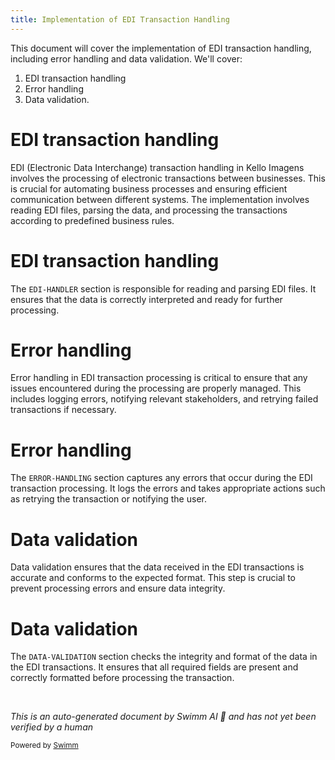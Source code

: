 ```yaml
---
title: Implementation of EDI Transaction Handling
---
```

This document will cover the implementation of EDI transaction handling, including error handling and data validation. We'll cover:

1. EDI transaction handling
2. Error handling
3. Data validation.

# EDI transaction handling

EDI (Electronic Data Interchange) transaction handling in Kello Imagens involves the processing of electronic transactions between businesses. This is crucial for automating business processes and ensuring efficient communication between different systems. The implementation involves reading EDI files, parsing the data, and processing the transactions according to predefined business rules.

# EDI transaction handling

The `EDI-HANDLER` section is responsible for reading and parsing EDI files. It ensures that the data is correctly interpreted and ready for further processing.

# Error handling

Error handling in EDI transaction processing is critical to ensure that any issues encountered during the processing are properly managed. This includes logging errors, notifying relevant stakeholders, and retrying failed transactions if necessary.

# Error handling

The `ERROR-HANDLING` section captures any errors that occur during the EDI transaction processing. It logs the errors and takes appropriate actions such as retrying the transaction or notifying the user.

# Data validation

Data validation ensures that the data received in the EDI transactions is accurate and conforms to the expected format. This step is crucial to prevent processing errors and ensure data integrity.

# Data validation

The `DATA-VALIDATION` section checks the integrity and format of the data in the EDI transactions. It ensures that all required fields are present and correctly formatted before processing the transaction.

&nbsp;

*This is an auto-generated document by Swimm AI 🌊 and has not yet been verified by a human*

<SwmMeta version="3.0.0" repo-id="Z2l0aHViJTNBJTNBa2VsbG8lM0ElM0Fzd2ltbWlv" repo-name="kello"><sup>Powered by [Swimm](/)</sup></SwmMeta>
